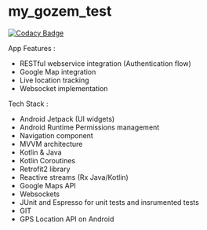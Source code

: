 # my_gozem_test

[![Codacy Badge](https://app.codacy.com/project/badge/Grade/33c01a20e6ef4a5892809b1d418b88b2)](https://www.codacy.com/gh/fabricethilaw/my_gozem_test/dashboard?utm_source=github.com&amp;utm_medium=referral&amp;utm_content=fabricethilaw/my_gozem_test&amp;utm_campaign=Badge_Grade)

 App Features :
- RESTful webservice integration (Authentication flow)
- Google Map integration
- Live location tracking
- Websocket implementation

Tech Stack :
- Android Jetpack (UI widgets)
- Android Runtime Permissions management
- Navigation component
- MVVM architecture 
- Kotlin & Java
- Kotlin Coroutines 
- Retrofit2 library
- Reactive streams (Rx Java/Kotlin)
- Google Maps API
- Websockets
- JUnit and Espresso for unit tests and insrumented tests
- GIT
- GPS Location API on Android
